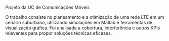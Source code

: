 Projeto da UC de Comunicações Móveis

O trabalho consiste no planeamento e a otimização de uma rede LTE em um cenário suburbano, utilizando simulações em Matlab e ferramentas de visualização gráfica. Foi analisada a cobertura, interferência e outros KPIs relevantes para propor soluções técnicas eficazes.
